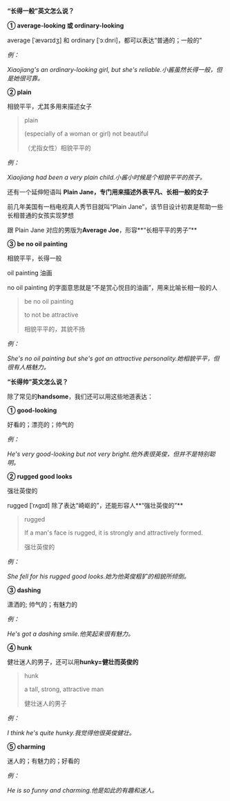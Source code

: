 **“长得一般”英文怎么说？**

**① average-looking 或 ordinary-looking**

average [ˈævərɪdʒ] 和 ordinary [ˈɔːdnri]，都可以表达“普通的；一般的”

_例：_

_Xiaojiang's an ordinary-looking girl, but she's reliable.小酱虽然长得一般，但是她很可靠。_

**② plain**

相貌平平，尤其多用来描述女子

> plain
>
> (especially of a woman or girl) not beautiful
>
> （尤指女性）相貌平平的

_例：_

_Xiaojiang had been a very plain child.小酱小时候是个相貌平平的孩子。_

还有一个延伸短语叫 **Plain Jane，专门用来描述外表平凡、长相一般的女子**

前几年美国有一档电视真人秀节目就叫“Plain Jane”，该节目设计初衷是帮助一些长相普通的女孩实现梦想

跟 Plain Jane 对应的男版为**Average Joe**，形容**“长相平平的男子”**

**③ be no oil painting**

相貌平平，长得一般

oil painting 油画

no oil painting 的字面意思就是“不是赏心悦目的油画”，用来比喻长相一般的人

> be no oil painting
>
> to not be attractive
>
> 相貌平平的，其貌不扬

_例：_

_She's no oil painting but she's got an attractive personality.她相貌平平，但很有人格魅力。_

**“长得帅”英文怎么说？**

除了常见的**handsome**，我们还可以用这些地道表达：

**① good-looking**

好看的；漂亮的；帅气的

_例：_

_He's very good-looking but not very bright.他外表很英俊，但并不是特别聪明。_

**② rugged good looks**

强壮英俊的

rugged [ˈrʌɡɪd] 除了表达“崎岖的”，还能形容人**“强壮英俊的”**

> rugged
>
> If a man's face is rugged, it is strongly and attractively formed.
>
> 强壮英俊的

_例：_

_She fell for his rugged good looks.她为他英俊粗犷的相貌所倾倒。_

**③ dashing**

潇洒的; 帅气的；有魅力的

_例：_

_He's got a dashing smile.他笑起来很有魅力。_

**④ hunk**

健壮迷人的男子，还可以用**hunky=健壮而英俊的**

> hunk
>
> a tall, strong, attractive man
>
> 健壮迷人的男子

_例：_

_I think he's quite hunky.我觉得他很英俊健壮。_

**⑤ charming**

迷人的；有魅力的；好看的

_例：_

_He is so funny and charming.他是如此的有趣和迷人。_
